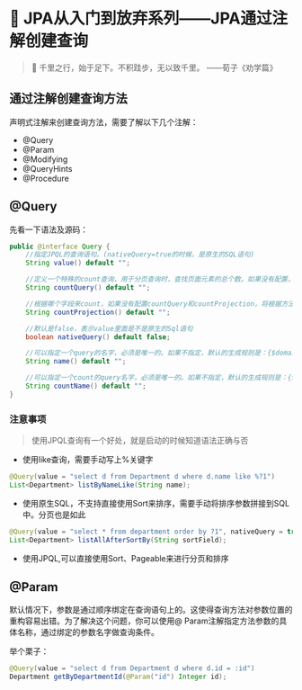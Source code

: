 # :sunrise: JPA从入门到放弃系列——JPA通过注解创建查询

> :pushpin: 千里之行，始于足下。不积跬步，无以致千里。 ——荀子《劝学篇》

## 通过注解创建查询方法

声明式注解来创建查询方法，需要了解以下几个注解：

- @Query
- @Param
- @Modifying
- @QueryHints
- @Procedure

## @Query

先看一下语法及源码：

```java
public @interface Query {
	//指定JPQL的查询语句。(nativeQuery=true的时候，是原生的SQL语句)
	String value() default "";

    //定义一个特殊的count查询，用于分页查询时，查找页面元素的总个数。如果没有配置，将根据方法名派生一个count查询。
	String countQuery() default "";

	//根据哪个字段来count，如果没有配置countQuery和countProjection，将根据方法名派生count查询
	String countProjection() default "";

	//默认是false，表示value里面是不是原生的Sql语句
	boolean nativeQuery() default false;

	//可以指定一个query的名字，必须是唯一的。如果不指定，默认的生成规则是：{$domainClass}.${queryMethodName}
	String name() default "";

    //可以指定一个count的query名字，必须是唯一的。如果不指定，默认的生成规则是：{$domainClass}.${queryMethodName}
	String countName() default "";
}
```

### 注意事项

> 使用JPQL查询有一个好处，就是启动的时候知道语法正确与否

- 使用like查询，需要手动写上%关键字

```java
@Query(value = "select d from Department d where d.name like %?1")
List<Department> listByNameLike(String name);
```

- 使用原生SQL，不支持直接使用Sort来排序，需要手动将排序参数拼接到SQL中。分页也是如此

```java
@Query(value = "select * from department order by ?1", nativeQuery = true)
List<Department> listAllAfterSortBy(String sortField);
```

- 使用JPQL,可以直接使用Sort、Pageable来进行分页和排序

## @Param

默认情况下，参数是通过顺序绑定在查询语句上的。这使得查询方法对参数位置的重构容易出错。为了解决这个问题，你可以使用@ Param注解指定方法参数的具体名称，通过绑定的参数名字做查询条件。

举个栗子：

```java
@Query(value = "select d from Department d where d.id = :id")
Department getByDepartmentId(@Param("id") Integer id);
```


